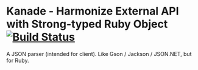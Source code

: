 # Kanade - Harmonize External API with Strong-typed Ruby Object [![Build Status](https://travis-ci.org/mufid/kanade.png)](https://travis-ci.org/mufid/kanade)

A JSON parser (intended for client). Like Gson / Jackson / JSON.NET, but for Ruby.
